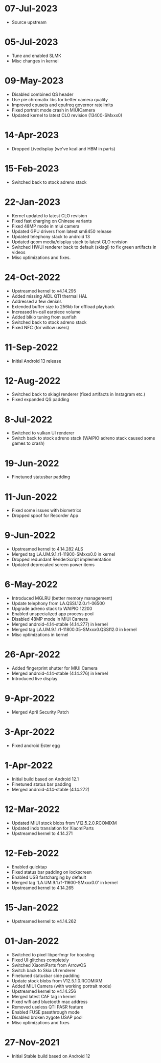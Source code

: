 # 07-Jul-2023
- Source upstream

# 05-Jul-2023
- Tune and enabled SLMK
- Misc changes in kernel

# 09-May-2023
- Disabled combined QS header
- Use pie chromatix libs for better camera quality
- Improved cpusets and cpufreq governor ratelimits
- Fixed portrait mode crash in MIUICamera
- Updated kernel to latest CLO revision (13400-SMxxx0)

# 14-Apr-2023
- Dropped Livedisplay (we've kcal and HBM in parts)

# 15-Feb-2023
- Switched back to stock adreno stack

# 22-Jan-2023
- Kernel updated to latest CLO revision
- Fixed fast charging on Chinese variants
- Fixed 48MP mode in miui camera
- Updated GPU drivers from latest sm8450 release
- Updated telephony stack to android 13
- Updated qcom media/display stack to latest CLO revision
- Switched HWUI renderer back to default (skiagl) to fix green artifacts in videos
- Misc optimizations and fixes.

# 24-Oct-2022
- Upstreamed kernel to v4.14.295
- Added missing AIDL QTI thermal HAL
- Addressed a few denials
- Extended buffer size to 256kb for offload playback
- Increased In-call earpiece volume
- Added blkio tuning from sunfish
- Switched back to stock adreno stack
- Fixed NFC (for willow users)

# 11-Sep-2022
- Initial Android 13 release

# 12-Aug-2022
- Switched back to skiagl renderer (fixed artifacts in Instagram etc.)
- Fixed expanded QS padding

# 8-Jul-2022
- Switched to vulkan UI renderer
- Switch back to stock adreno stack (WAIPIO adreno stack caused some games to crash)

# 19-Jun-2022
- Finetuned statusbar padding

# 11-Jun-2022
- Fixed some issues with biometrics
- Dropped spoof for Recorder App

# 9-Jun-2022
- Upstreamed kernel to 4.14.282 ALS
- Merged tag LA.UM.9.1.r1-11900-SMxxx0.0 in kernel
- Dropped redundant RenderScript implementation
- Updated deprecated screen power items

# 6-May-2022
- Introduced MGLRU (better memory management)
- Update telephony from LA.QSSI.12.0.r1-06500 
- Upgrade adreno stack to WAIPIO 12200
- Enabled unspecialized app process pool
- Disabled 48MP mode in MIUI Camera
- Merged android-4.14-stable (4.14.277) in kernel
- Merged tag LA.UM.9.1.r1-11800.05-SMxxx0.QSSI12.0 in kernel
- Misc optimizations in kernel 

# 26-Apr-2022
- Added fingerprint shutter for MIUI Camera
- Merged android-4.14-stable (4.14.276) in kernel
- Introduced live display

# 9-Apr-2022
- Merged April Security Patch

# 3-Apr-2022
- Fixed android Ester egg

# 1-Apr-2022
- Initial build based on Android 12.1
- Finetuned status bar padding
- Merged android-4.14-stable (4.14.272)

# 12-Mar-2022
- Updated MIUI stock blobs from V12.5.2.0.RCOMIXM
- Updated indo translation for XiaomiParts
- Upstreamed kernel to 4.14.271

# 12-Feb-2022
- Enabled quicktap
- Fixed status bar padding on lockscreen 
- Enabled USB fastcharging by default
- Merged tag 'LA.UM.9.1.r1-11600-SMxxx0.0' in kernel
- Upstreamed kernel to 4.14.265

# 15-Jan-2022
- Upstreamed kernel to v4.14.262

# 01-Jan-2022
- Switched to pixel libperfmgr for boosting
- Fixed UI glitches completely 
- Switched XiaomiParts from ArrowOS
- Switch back to Skia UI renderer
- Finetuned statusbar side padding
- Update stock blobs from V12.5.1.0.RCOMIXM 
- Added MIUI Camera (with working portrait mode)
- Upstreamed kernel to v4.14.256
- Merged latest CAF tag in kernel
- Fixed wifi and bluetooth mac address
- Removed useless QTI PASR feature
- Enabled FUSE passthrough mode
- Disabled broken zygote USAP pool
- Misc optimizations and fixes

# 27-Nov-2021
- Initial Stable build based on Android 12
